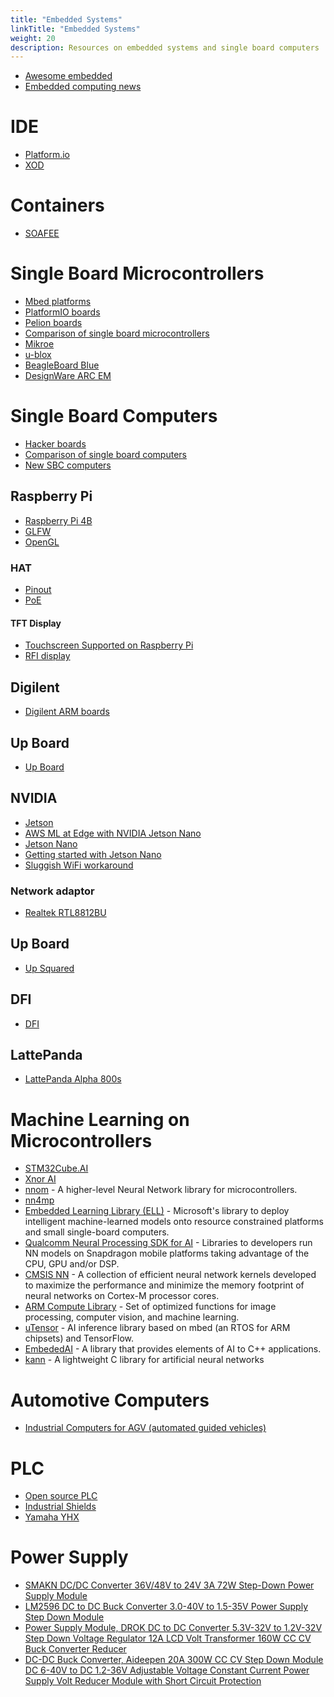 ```yaml
---
title: "Embedded Systems"
linkTitle: "Embedded Systems"
weight: 20
description: Resources on embedded systems and single board computers
---
```


* [Awesome embedded](https://github.com/nhivp/Awesome-Embedded)
* [Embedded computing news](https://www.embedded-computing.com/)

# IDE

* [Platform.io](https://platform.io/)
* [XOD](https://xod.io/)

# Containers

* [SOAFEE](https://armkeil.blob.core.windows.net/developer/Files/pdf/white-paper/arm-scalable-open-architecture-for-embedded-edge-soafee.pdf)

# Single Board Microcontrollers
* [Mbed platforms](https://os.mbed.com/platforms/)
* [PlatformIO boards](https://platformio.org/boards)
* [Pelion boards](https://www.pelion.com/docs/device-management/current/connecting/tutorial-pelion-mbedos.html)
* [Comparison of single board microcontrollers](https://en.wikipedia.org/wiki/Comparison_of_single-board_microcontrollers)
* [Mikroe](https://www.mikroe.com/)
* [u-blox](https://os.mbed.com/platforms/ublox-EVK-ODIN-W2/)
* [BeagleBoard Blue](https://beagleboard.org/blue)
* [DesignWare ARC EM](https://www.synopsys.com/dw/ipdir.php?ds=arc_em_starter_kit)

# Single Board Computers
* [Hacker boards](https://www.hackerboards.com/home.php)
* [Comparison of single board computers](https://en.wikipedia.org/wiki/User:OliverGalvin/Comparison_of_single-board_computers)
* [New SBC computers](https://www.mickmake.com/post/weekly-roundup-64-new-maker-products)

## Raspberry Pi

* [Raspberry Pi 4B](https://www.raspberrypi.org/products/raspberry-pi-4-model-b/)
* [GLFW](https://www.raspberrypi.org/forums/viewtopic.php?t=222264)
* [OpenGL](https://ubuntu-mate.community/t/tutorial-activate-opengl-driver-for-ubuntu-mate-16-04/7094/4)

### HAT
* [Pinout](https://pinout.xyz/)
* [PoE](https://www.adafruit.com/product/3953)

#### TFT Display
* [Touchscreen Supported on Raspberry Pi](https://github.com/notro/fbtft/blob/master/fbtft_device.c)
* [RFI display](https://learn.watterott.com/rpi-display/fbtft-install/)

## Digilent
* [Digilent ARM boards](https://store.digilentinc.com/processors/by-technology/arm/)

## Up Board

* [Up Board](https://up-board.org/)

## NVIDIA

* [Jetson](https://developer.nvidia.com/buy-jetson)
* [AWS ML at Edge with NVIDIA Jetson Nano](https://github.com/mahendrabairagi/AWS_ML_At_Edge_With_NVIDIA_Jetson_Nano)
* [Jetson Nano](https://developer.nvidia.com/embedded/jetson-nano-developer-kit)
* [Getting started with Jetson Nano](https://blog.hackster.io/getting-started-with-the-nvidia-jetson-nano-developer-kit-43aa7c298797)
* [Sluggish WiFi workaround](https://devtalk.nvidia.com/default/topic/1058176/jetson-nano/intel-8265ngw-sluggish-wifi-workaround-/post/5365834/#5365834)

### Network adaptor

* [Realtek RTL8812BU](https://github.com/cilynx/rtl88x2BU_WiFi_linux_v5.3.1_27678.20180430_COEX20180427-5959)

## Up Board

* [Up Squared](https://up-board.org/upsquared/specifications/)

## DFI

* [DFI](https://www.dfi.com/)

## LattePanda

* [LattePanda Alpha 800s](https://www.dfrobot.com/product-1727.html)

# Machine Learning on Microcontrollers
* [STM32Cube.AI](https://www.st.com/content/st_com/en/stm32-ann.html)
* [Xnor AI](https://www.youtube.com/watch?v=3cD9bpfX9FA&feature=emb_title)
* [nnom](https://github.com/majianjia/nnom) - A higher-level Neural Network library for microcontrollers.
* [nn4mp](https://github.com/correlllab/nn4mp)
* [Embedded Learning Library (ELL)](https://github.com/Microsoft/ELL) - Microsoft's library to deploy intelligent machine-learned models onto resource constrained platforms and small single-board computers.
* [Qualcomm Neural Processing SDK for AI](https://developer.qualcomm.com/software/qualcomm-neural-processing-sdk) - Libraries to developers run NN models on Snapdragon mobile platforms taking advantage of the CPU, GPU and/or DSP.
* [CMSIS NN](https://arm-software.github.io/CMSIS_5/NN/html/index.html) - A collection of efficient neural network kernels developed to maximize the performance and minimize the memory footprint of neural networks on Cortex-M processor cores.
* [ARM Compute Library](https://developer.arm.com/technologies/compute-library) - Set of optimized functions for image processing, computer vision, and machine learning.
* [uTensor](https://github.com/uTensor/uTensor) - AI inference library based on mbed (an RTOS for ARM chipsets) and TensorFlow.
* [EmbededAI](https://github.com/boralt/EmbeddedAI) - A library that provides elements of AI to C++ applications.
* [kann](https://github.com/attractivechaos/kann) - A lightweight C library for artificial neural networks

# Automotive Computers
* [Industrial Computers for AGV (automated guided vehicles)](https://www.syslogic.de/eng/fahrerlose-transportsysteme-fts-91156.shtml)

# PLC
* [Open source PLC](https://www.digital-loggers.com/plchw.html)
* [Industrial Shields](https://www.industrialshields.com/)
* [Yamaha YHX](https://global.yamaha-motor.com/business/robot/lineup/controller/yhx/)

# Power Supply

* [SMAKN DC/DC Converter 36V/48V to 24V 3A 72W Step-Down Power Supply Module](https://www.amazon.com/SMAKN-Converter-Step-Down-Supply-Module/dp/B00XKL6M8U)
* [LM2596 DC to DC Buck Converter 3.0-40V to 1.5-35V Power Supply Step Down Module](https://www.amazon.ca/Erayco-LM2596-Converter-3-0-40V-1-5-35V/dp/B07JNQFV7F/ref=pd_lutyp_crty_cxhsh_3_3/139-5285681-3002038)
* [Power Supply Module, DROK DC to DC Converter 5.3V-32V to 1.2V-32V Step Down Voltage Regulator 12A LCD Volt Transformer 160W CC CV Buck Converter Reducer](https://www.amazon.ca/Adjustable-Converter-DROK-Regulator-Transformer/dp/B078Q1624B/ref=sxbs_sxwds-stvp)
* [DC-DC Buck Converter, Aideepen 20A 300W CC CV Step Down Module DC 6-40V to DC 1.2-36V Adjustable Voltage Constant Current Power Supply Volt Reducer Module with Short Circuit Protection](https://www.amazon.com/Aideepen-Constant-Current-Adjustable-Converter/dp/B0747QDRW9/ref=pd_sbs_23_img_2/143-0784339-2159158)
